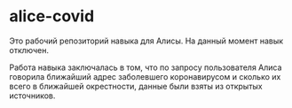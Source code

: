 # alice-covid

Это рабочий репозиторий навыка для Алисы. На данный момент навык отключен.

Работа навыка заключалась в том, что по запросу пользователя Алиса говорила ближайший адрес заболевшего коронавирусом и сколько их всего в ближайшей окрестности, данные были взяты из открытых источников. 
